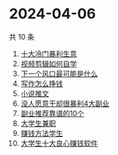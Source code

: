 # 2024-04-06

共 10 条

<!-- BEGIN ZHIHUSEARCH -->
<!-- 最后更新时间 Sat Apr 06 2024 10:08:24 GMT+0800 (China Standard Time) -->
1. [十大冷门暴利生意](https://www.zhihu.com/search?q=十大冷门暴利生意)
1. [视频剪辑如何自学](https://www.zhihu.com/search?q=视频剪辑如何自学)
1. [下一个风口最可能是什么](https://www.zhihu.com/search?q=下一个风口最可能是什么)
1. [写作怎么挣钱](https://www.zhihu.com/search?q=写作怎么挣钱)
1. [小说推文](https://www.zhihu.com/search?q=小说推文)
1. [没人愿意干却很暴利4大副业](https://www.zhihu.com/search?q=没人愿意干却很暴利4大副业)
1. [副业推荐靠谱的10个](https://www.zhihu.com/search?q=副业推荐靠谱的10个)
1. [大学生兼职](https://www.zhihu.com/search?q=大学生兼职)
1. [赚钱方法学生](https://www.zhihu.com/search?q=赚钱方法学生)
1. [大学生十大良心赚钱软件](https://www.zhihu.com/search?q=大学生十大良心赚钱软件)
<!-- END ZHIHUSEARCH -->
